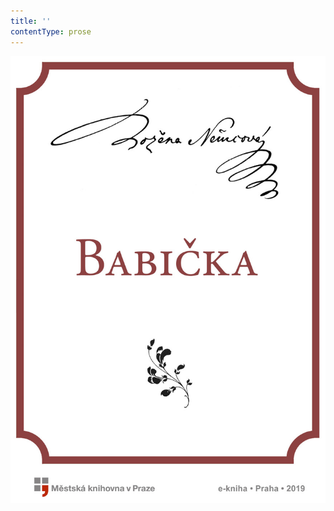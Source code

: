 ```yaml
---
title: ''
contentType: prose
---
```


<section>

![obalka_babicka2.jpg](./resources/obalka_babicka2_fmt.jpeg)

</section>

